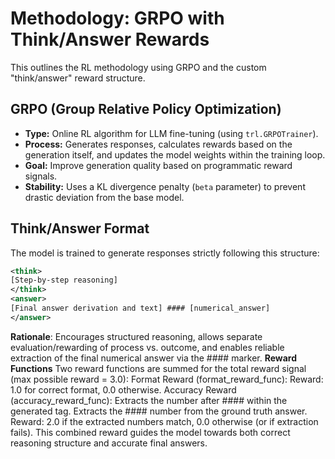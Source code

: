 # Methodology: GRPO with Think/Answer Rewards

This outlines the RL methodology using GRPO and the custom "think/answer" reward structure.

## GRPO (Group Relative Policy Optimization)

-   **Type:** Online RL algorithm for LLM fine-tuning (using `trl.GRPOTrainer`).
-   **Process:** Generates responses, calculates rewards based on the generation itself, and updates the model weights within the training loop.
-   **Goal:** Improve generation quality based on programmatic reward signals.
-   **Stability:** Uses a KL divergence penalty (`beta` parameter) to prevent drastic deviation from the base model.

## Think/Answer Format

The model is trained to generate responses strictly following this structure:
```xml
<think>
[Step-by-step reasoning]
</think>
<answer>
[Final answer derivation and text] #### [numerical_answer]
</answer>
```
**Rationale**: Encourages structured reasoning, allows separate evaluation/rewarding of process vs. outcome, and enables reliable extraction of the final numerical answer via the #### marker.
**Reward Functions**
Two reward functions are summed for the total reward signal (max possible reward = 3.0):
Format Reward (format_reward_func):
Reward: 1.0 for correct format, 0.0 otherwise.
Accuracy Reward (accuracy_reward_func):
Extracts the number after #### within the generated <answer> tag.
Extracts the #### number from the ground truth answer.
Reward: 2.0 if the extracted numbers match, 0.0 otherwise (or if extraction fails).
This combined reward guides the model towards both correct reasoning structure and accurate final answers.